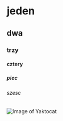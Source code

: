 # jeden
## dwa
### trzy
#### cztery
##### piec
###### szesc

![Image of Yaktocat](https://octodex.github.com/images/yaktocat.png)
